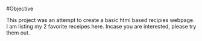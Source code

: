 #Objective

This project was an attempt to create a basic html based recipies webpage. I am listing my 2 favorite receipes here. Incase you are interested, please try them out.
